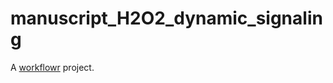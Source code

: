 # manuscript_H2O2_dynamic_signaling

A [workflowr][] project.

[workflowr]: https://github.com/workflowr/workflowr
